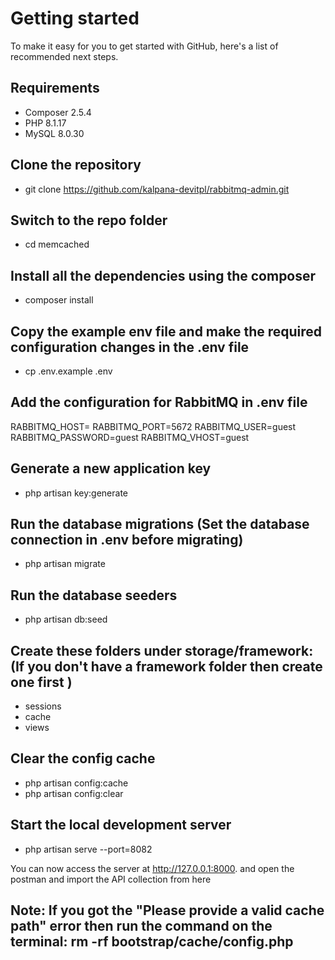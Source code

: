 # Getting started
To make it easy for you to get started with GitHub, here's a list of recommended next steps.

## Requirements

- Composer 2.5.4
- PHP 8.1.17
- MySQL 8.0.30

## Clone the repository
- git clone https://github.com/kalpana-devitpl/rabbitmq-admin.git

## Switch to the repo folder
- cd memcached

## Install all the dependencies using the composer
- composer install

## Copy the example env file and make the required configuration changes in the .env file
- cp .env.example .env

## Add the configuration for RabbitMQ in .env file
  RABBITMQ_HOST=
  RABBITMQ_PORT=5672
  RABBITMQ_USER=guest
  RABBITMQ_PASSWORD=guest
  RABBITMQ_VHOST=guest

## Generate a new application key
- php artisan key:generate

## Run the database migrations (Set the database connection in .env before migrating)
 - php artisan migrate
   
## Run the database seeders
 - php artisan db:seed
   
## Create these folders under storage/framework: (If you don't have a framework folder then create one first )
 - sessions
 - cache
 - views
   
## Clear the config cache
 - php artisan config:cache
 - php artisan config:clear
   
## Start the local development server
- php artisan serve --port=8082

You can now access the server at http://127.0.0.1:8000. and open the postman and import the API collection from here

## Note: If you got the "Please provide a valid cache path" error then run the command on the terminal: rm -rf bootstrap/cache/config.php

